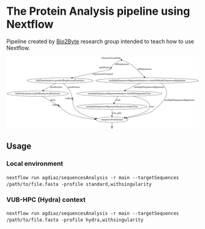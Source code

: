 # The Protein Analysis pipeline using Nextflow
Pipeline created by [Bio2Byte](https://bio2byte.be) research group intended to teach how to use Nextflow.

![pipeline](https://github.com/agdiaz/sequencesAnalysis/blob/main/pipeline.png)

## Usage

### Local environment

`nextflow run agdiaz/sequencesAnalysis -r main --targetSequences /path/to/file.fasta -profile standard,withsingularity`

### VUB-HPC (Hydra) context

`nextflow run agdiaz/sequencesAnalysis -r main --targetSequences /path/to/file.fasta -profile hydra,withsingularity`

